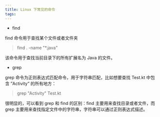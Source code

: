 ```yaml
---
title: Linux 下常见的命令
tags:
---
```



* find

find 命令用于查找某个文件或者文件夹

> find . -name "*.java"

该命令用于查找当前目录下的所有扩展名为 Java 的文件。


* grep

 grep 命令为正则表达式匹配命令，用于字符串匹配，比如想要查找 Test.kt 中包含 ”Activity“ 的所有地方：

 > grep "Activity" Test.kt

 很明显的，可以看到 grep 和 find 的区别：find 主要用来查找目录或者文件，而 grep 主要用来查找指定文件中的字符串，字符串可以通过正则表达式描述。


 

